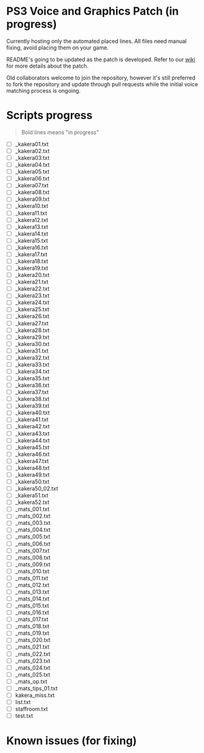 # PS3 Voice and Graphics Patch (in progress)

Currently hosting only the automated placed lines. All files need manual fixing, avoid placing them on your game.

README's going to be updated as the patch is developed. Refer to our [wiki](https://07th-mod.com/wiki) for more details about the patch.

Old collaborators welcome to join the repository, however it's still preferred to fork the repository and update through pull requests while the initial voice matching process is ongoing.

# Scripts progress

>Bold lines means "in progress"

- [ ] _kakera01.txt
- [ ] _kakera02.txt
- [ ] _kakera03.txt
- [ ] _kakera04.txt
- [ ] _kakera05.txt
- [ ] _kakera06.txt
- [ ] _kakera07.txt
- [ ] _kakera08.txt
- [ ] _kakera09.txt
- [ ] _kakera10.txt
- [ ] _kakera11.txt
- [ ] _kakera12.txt
- [ ] _kakera13.txt
- [ ] _kakera14.txt
- [ ] _kakera15.txt
- [ ] _kakera16.txt
- [ ] _kakera17.txt
- [ ] _kakera18.txt
- [ ] _kakera19.txt
- [ ] _kakera20.txt
- [ ] _kakera21.txt
- [ ] _kakera22.txt
- [ ] _kakera23.txt
- [ ] _kakera24.txt
- [ ] _kakera25.txt
- [ ] _kakera26.txt
- [ ] _kakera27.txt
- [ ] _kakera28.txt
- [ ] _kakera29.txt
- [ ] _kakera30.txt
- [ ] _kakera31.txt
- [ ] _kakera32.txt
- [ ] _kakera33.txt
- [ ] _kakera34.txt
- [ ] _kakera35.txt
- [ ] _kakera36.txt
- [ ] _kakera37.txt
- [ ] _kakera38.txt
- [ ] _kakera39.txt
- [ ] _kakera40.txt
- [ ] _kakera41.txt
- [ ] _kakera42.txt
- [ ] _kakera43.txt
- [ ] _kakera44.txt
- [ ] _kakera45.txt
- [ ] _kakera46.txt
- [ ] _kakera47.txt
- [ ] _kakera48.txt
- [ ] _kakera49.txt
- [ ] _kakera50.txt
- [ ] _kakera50_02.txt
- [ ] _kakera51.txt
- [ ] _kakera52.txt
- [ ] _mats_001.txt
- [ ] _mats_002.txt
- [ ] _mats_003.txt
- [ ] _mats_004.txt
- [ ] _mats_005.txt
- [ ] _mats_006.txt
- [ ] _mats_007.txt
- [ ] _mats_008.txt
- [ ] _mats_009.txt
- [ ] _mats_010.txt
- [ ] _mats_011.txt
- [ ] _mats_012.txt
- [ ] _mats_013.txt
- [ ] _mats_014.txt
- [ ] _mats_015.txt
- [ ] _mats_016.txt
- [ ] _mats_017.txt
- [ ] _mats_018.txt
- [ ] _mats_019.txt
- [ ] _mats_020.txt
- [ ] _mats_021.txt
- [ ] _mats_022.txt
- [ ] _mats_023.txt
- [ ] _mats_024.txt
- [ ] _mats_025.txt
- [ ] _mats_op.txt
- [ ] _mats_tips_01.txt
- [ ] kakera_miss.txt
- [ ] list.txt
- [ ] staffroom.txt
- [ ] test.txt

# Known issues (for fixing)
